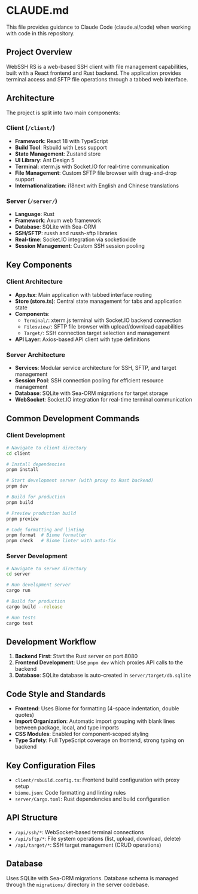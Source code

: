 # CLAUDE.md

This file provides guidance to Claude Code (claude.ai/code) when working with code in this repository.

## Project Overview

WebSSH RS is a web-based SSH client with file management capabilities, built with a React frontend and Rust backend. The application provides terminal access and SFTP file operations through a tabbed web interface.

## Architecture

The project is split into two main components:

### Client (`/client/`)
- **Framework**: React 18 with TypeScript
- **Build Tool**: Rsbuild with Less support
- **State Management**: Zustand store
- **UI Library**: Ant Design 5
- **Terminal**: xterm.js with Socket.IO for real-time communication
- **File Management**: Custom SFTP file browser with drag-and-drop support
- **Internationalization**: i18next with English and Chinese translations

### Server (`/server/`)
- **Language**: Rust
- **Framework**: Axum web framework
- **Database**: SQLite with Sea-ORM
- **SSH/SFTP**: russh and russh-sftp libraries
- **Real-time**: Socket.IO integration via socketioxide
- **Session Management**: Custom SSH session pooling

## Key Components

### Client Architecture
- **App.tsx**: Main application with tabbed interface routing
- **Store (store.ts)**: Central state management for tabs and application state
- **Components**:
  - `Terminal/`: xterm.js terminal with Socket.IO backend connection
  - `Filesview/`: SFTP file browser with upload/download capabilities
  - `Target/`: SSH connection target selection and management
- **API Layer**: Axios-based API client with type definitions

### Server Architecture
- **Services**: Modular service architecture for SSH, SFTP, and target management
- **Session Pool**: SSH connection pooling for efficient resource management
- **Database**: SQLite with Sea-ORM migrations for target storage
- **WebSocket**: Socket.IO integration for real-time terminal communication

## Common Development Commands

### Client Development
```bash
# Navigate to client directory
cd client

# Install dependencies
pnpm install

# Start development server (with proxy to Rust backend)
pnpm dev

# Build for production
pnpm build

# Preview production build
pnpm preview

# Code formatting and linting
pnpm format  # Biome formatter
pnpm check   # Biome linter with auto-fix
```

### Server Development
```bash
# Navigate to server directory
cd server

# Run development server
cargo run

# Build for production
cargo build --release

# Run tests
cargo test
```

## Development Workflow

1. **Backend First**: Start the Rust server on port 8080
2. **Frontend Development**: Use `pnpm dev` which proxies API calls to the backend
3. **Database**: SQLite database is auto-created in `server/target/db.sqlite`

## Code Style and Standards

- **Frontend**: Uses Biome for formatting (4-space indentation, double quotes)
- **Import Organization**: Automatic import grouping with blank lines between package, local, and type imports
- **CSS Modules**: Enabled for component-scoped styling
- **Type Safety**: Full TypeScript coverage on frontend, strong typing on backend

## Key Configuration Files

- `client/rsbuild.config.ts`: Frontend build configuration with proxy setup
- `biome.json`: Code formatting and linting rules
- `server/Cargo.toml`: Rust dependencies and build configuration

## API Structure

- `/api/ssh/*`: WebSocket-based terminal connections
- `/api/sftp/*`: File system operations (list, upload, download, delete)
- `/api/target/*`: SSH target management (CRUD operations)

## Database

Uses SQLite with Sea-ORM migrations. Database schema is managed through the `migrations/` directory in the server codebase.